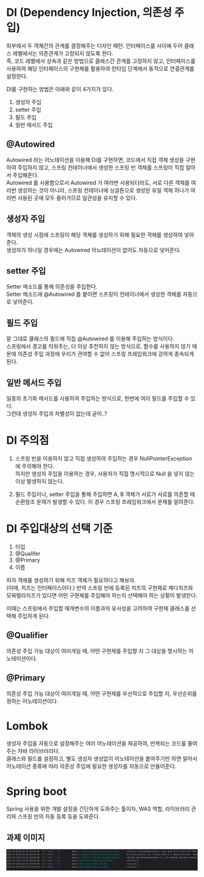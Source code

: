 # DI (Dependency Injection, 의존성 주입)

외부에서 두 객체간의 관계를 결정해주는 디자인 패턴.
인터페이스를 사이에 두어 클래스 레벨에서는 의존관계가 고정되지 않도록 한다.  
즉, 코드 레벨에서 상속과 같은 방법으로 클래스간 관계를 고정하지 않고, 인터페이스를 사용하여 해당 인터페이스의 구현체를 활용하여 런타임 단계에서 동적으로 연결관계를 설정한다.

DI를 구현하는 방법은 아래와 같이 4가지가 있다.

1. 생성자 주입
2. setter 주입
3. 필드 주입
4. 일반 메서드 주입

## @Autowired

Autowired 라는 어노테이션을 이용해 DI를 구현하면, 코드에서 직접 객체 생성을 구현하여 주입하지 않고, 스프링 컨테이너에서 생성한 스프링 빈 객체를 스프링이 직접 알아서 주입해준다.  
Autowired 를 사용함으로서 Autowired 가 여러번 사용되더라도, 서로 다른 객체를 여러번 생성하는 것이 아니라, 스프링 컨테이너에 싱글톤으로 생성된 유일 객체 하나가 여러번 사용된 곳에 모두 들어가므로 일관성을 유지할 수 있다.

## 생성자 주입

객체의 생성 시점에 스프링이 해당 객체를 생성하기 위해 필요한 객체를 생성하여 넣어준다.  
생성자가 하나일 경우에는 Autowired 어노테이션이 없어도 자동으로 넣어준다.

## setter 주입

Setter 메소드를 통해 의존성을 주입한다.  
Setter 메소드에 @Autowired 를 붙이면 스프링이 컨테이너에서 생성한 객체를 자동으로 넣어준다.

## 필드 주입

말 그대로 클래스의 필드에 직접 @Autowired 를 이용해 주입하는 방식이다.  
스프링에서 경고를 띄워주는, 더 이상 추천하지 않는 방식으로, 함수를 사용하지 않기 때문에 의존성 주입 과정에 우리가 관여할 수 없어 스프링 프레임워크에 강하게 종속되게 된다.

## 일반 메서드 주입

일종의 초기화 메서드를 사용하여 주입하는 방식으로, 한번에 여러 필드를 주입할 수 있다.  
그런데 생성자 주입과 차별성이 없는데 굳이..?

# DI 주의점

1. 스프링 빈을 이용하지 않고 직접 생성하여 주입하는 경우 NullPointerException 에 주의해야 한다.  
   하지만 생성자 주입을 이용하는 경우, 사용자가 직접 명시적으로 Null 을 넣지 않는 이상 발생하지 않는다.

2. 필드 주입이나, setter 주입을 통해 주입하면 A, B 객체가 서로가 서로를 의존할 때 순환참조 문제가 발생할 수 있다. 이 경우 스프링 프레임워크에서 문제를 알려준다.

# DI 주입대상의 선택 기준

1. 타입
2. @Qualifer
3. @Primary
4. 이름

피자 객체를 생성하기 위해 치즈 객체가 필요하다고 해보자.  
(이때, 치즈는 인터페이스이다.)
만약 스프링 빈에 등록된 치즈의 구현체로 체다치즈와 모짜렐라치즈가 있다면 어떤 구현체를 주입해야 하는지 선택해야 하는 상황이 발생한다.

이때는 스프링에서 주입할 매개변수의 이름과의 유사성을 고려하여 구현체 클래스를 선택해 주입하게 된다.

## @Qualifier

의존성 주입 가능 대상이 여러개일 때, 어떤 구현체를 주입할 지 그 대상을 명시하는 어노테이션이다.

## @Primary

의존성 주입 가능 대상이 여러개일 때, 어떤 구현체를 우선적으로 주입할 지, 우선순위를 정하는 어노테이션이다.

# Lombok

생성자 주입을 자동으로 설정해주는 여러 어노테이션을 제공하여, 반복되는 코드를 줄여주는 자바 라이브러리다.  
클래스와 필드를 설정하고, 별도 생성자 생성없이 어노테이션을 붙여주기만 하면 알아서 어노테이션 종류에 따라 의존성 주입에 필요한 생성자를 자동으로 만들어준다.

# Spring boot

Spring 사용을 위한 개발 설정을 간단하게 도와주는 툴이자, WAS 역할, 라이브러리 관리와 스프링 빈의 자동 등록 등을 도와준다.

## 과제 이미지

![Alt text](image.png)
